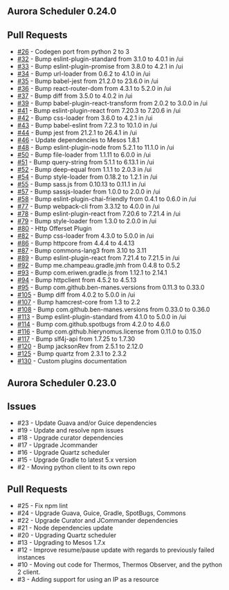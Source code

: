 Aurora Scheduler 0.24.0
--------------------------------------------------------------------------------
## Pull Requests
* [#26](https://github.com/aurora-scheduler/aurora/pull/26) - Codegen port from python 2 to 3
* [#32](https://github.com/aurora-scheduler/aurora/pull/32) - Bump eslint-plugin-standard from 3.1.0 to 4.0.1 in /ui
* [#33](https://github.com/aurora-scheduler/aurora/pull/33) - Bump eslint-plugin-promise from 3.8.0 to 4.2.1 in /ui
* [#34](https://github.com/aurora-scheduler/aurora/pull/34) - Bump url-loader from 0.6.2 to 4.1.0 in /ui
* [#35](https://github.com/aurora-scheduler/aurora/pull/35) - Bump babel-jest from 21.2.0 to 23.6.0 in /ui
* [#36](https://github.com/aurora-scheduler/aurora/pull/36) - Bump react-router-dom from 4.3.1 to 5.2.0 in /ui
* [#37](https://github.com/aurora-scheduler/aurora/pull/37) - Bump diff from 3.5.0 to 4.0.2 in /ui
* [#39](https://github.com/aurora-scheduler/aurora/pull/39) - Bump babel-plugin-react-transform from 2.0.2 to 3.0.0 in /ui
* [#41](https://github.com/aurora-scheduler/aurora/pull/41) - Bump eslint-plugin-react from 7.20.3 to 7.20.6 in /ui
* [#42](https://github.com/aurora-scheduler/aurora/pull/42) - Bump css-loader from 3.6.0 to 4.2.1 in /ui
* [#43](https://github.com/aurora-scheduler/aurora/pull/43) - Bump babel-eslint from 7.2.3 to 10.1.0 in /ui
* [#44](https://github.com/aurora-scheduler/aurora/pull/44) - Bump jest from 21.2.1 to 26.4.1 in /ui
* [#46](https://github.com/aurora-scheduler/aurora/pull/46) - Update dependencies to Mesos 1.8.1
* [#48](https://github.com/aurora-scheduler/aurora/pull/48) - Bump eslint-plugin-node from 5.2.1 to 11.1.0 in /ui
* [#50](https://github.com/aurora-scheduler/aurora/pull/50) - Bump file-loader from 1.1.11 to 6.0.0 in /ui
* [#51](https://github.com/aurora-scheduler/aurora/pull/51) - Bump query-string from 5.1.1 to 6.13.1 in /ui
* [#52](https://github.com/aurora-scheduler/aurora/pull/52) - Bump deep-equal from 1.1.1 to 2.0.3 in /ui
* [#54](https://github.com/aurora-scheduler/aurora/pull/54) - Bump style-loader from 0.18.2 to 1.2.1 in /ui
* [#55](https://github.com/aurora-scheduler/aurora/pull/55) - Bump sass.js from 0.10.13 to 0.11.1 in /ui
* [#57](https://github.com/aurora-scheduler/aurora/pull/57) - Bump sassjs-loader from 1.0.0 to 2.0.0 in /ui
* [#58](https://github.com/aurora-scheduler/aurora/pull/58) - Bump eslint-plugin-chai-friendly from 0.4.1 to 0.6.0 in /ui
* [#77](https://github.com/aurora-scheduler/aurora/pull/77) - Bump webpack-cli from 3.3.12 to 4.0.0 in /ui
* [#78](https://github.com/aurora-scheduler/aurora/pull/78) - Bump eslint-plugin-react from 7.20.6 to 7.21.4 in /ui
* [#79](https://github.com/aurora-scheduler/aurora/pull/79) - Bump style-loader from 1.3.0 to 2.0.0 in /ui
* [#80](https://github.com/aurora-scheduler/aurora/pull/80) - Http Offerset Plugin
* [#82](https://github.com/aurora-scheduler/aurora/pull/82) - Bump css-loader from 4.3.0 to 5.0.0 in /ui
* [#86](https://github.com/aurora-scheduler/aurora/pull/86) - Bump httpcore from 4.4.4 to 4.4.13
* [#87](https://github.com/aurora-scheduler/aurora/pull/87) - Bump commons-lang3 from 3.10 to 3.11
* [#89](https://github.com/aurora-scheduler/aurora/pull/89) - Bump eslint-plugin-react from 7.21.4 to 7.21.5 in /ui
* [#92](https://github.com/aurora-scheduler/aurora/pull/92) - Bump me.champeau.gradle.jmh from 0.4.8 to 0.5.2
* [#93](https://github.com/aurora-scheduler/aurora/pull/93) - Bump com.eriwen.gradle.js from 1.12.1 to 2.14.1
* [#94](https://github.com/aurora-scheduler/aurora/pull/94) - Bump httpclient from 4.5.2 to 4.5.13
* [#95](https://github.com/aurora-scheduler/aurora/pull/95) - Bump com.github.ben-manes.versions from 0.11.3 to 0.33.0
* [#105](https://github.com/aurora-scheduler/aurora/pull/105) - Bump diff from 4.0.2 to 5.0.0 in /ui
* [#107](https://github.com/aurora-scheduler/aurora/pull/107) - Bump hamcrest-core from 1.3 to 2.2
* [#108](https://github.com/aurora-scheduler/aurora/pull/108) - Bump com.github.ben-manes.versions from 0.33.0 to 0.36.0
* [#113](https://github.com/aurora-scheduler/aurora/pull/113) - Bump eslint-plugin-standard from 4.1.0 to 5.0.0 in /ui
* [#114](https://github.com/aurora-scheduler/aurora/pull/114) - Bump com.github.spotbugs from 4.2.0 to 4.6.0
* [#116](https://github.com/aurora-scheduler/aurora/pull/116) - Bump com.github.hierynomus.license from 0.11.0 to 0.15.0
* [#117](https://github.com/aurora-scheduler/aurora/pull/117) - Bump slf4j-api from 1.7.25 to 1.7.30
* [#120](https://github.com/aurora-scheduler/aurora/pull/120) - Bump jacksonRev from 2.5.1 to 2.12.0
* [#125](https://github.com/aurora-scheduler/aurora/pull/125) - Bump quartz from 2.3.1 to 2.3.2
* [#130](https://github.com/aurora-scheduler/aurora/pull/130) - Custom plugins documentation

Aurora Scheduler 0.23.0
--------------------------------------------------------------------------------
## Issues
  * #23 - Update Guava and/or Guice dependencies
  * #19 - Update and resolve npm issues
  * #18 - Upgrade curator dependencies
  * #17 - Upgrade Jcommander
  * #16 - Upgrade Quartz scheduler
  * #15 - Upgrade Gradle to latest 5.x version
  * #2 - Moving python client to its own repo

## Pull Requests
  * #25 - Fix npm lint
  * #24 - Upgrade Guava, Guice, Gradle, SpotBugs, Commons
  * #22 - Upgrade Curator and JCommander dependencies
  * #21 - Node dependencies update
  * #20 - Upgrading Quartz scheduler
  * #13 - Upgrading to Mesos 1.7.x
  * #12 - Improve resume/pause update with regards to previously failed instances
  * #10 - Moving out code for Thermos, Thermos Observer, and the python 2 client.
  * #3 - Adding support for using an IP as a resource
